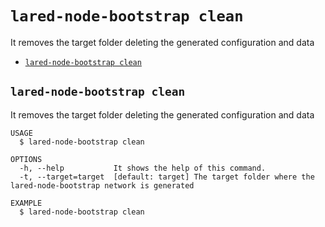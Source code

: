 `lared-node-bootstrap clean`
============================

It removes the target folder deleting the generated configuration and data

* [`lared-node-bootstrap clean`](#lared-node-bootstrap-clean)

## `lared-node-bootstrap clean`

It removes the target folder deleting the generated configuration and data

```
USAGE
  $ lared-node-bootstrap clean

OPTIONS
  -h, --help           It shows the help of this command.
  -t, --target=target  [default: target] The target folder where the lared-node-bootstrap network is generated

EXAMPLE
  $ lared-node-bootstrap clean
```
